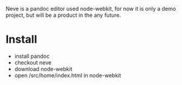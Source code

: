 Neve is a pandoc editor used node-webkit, for now it is only a demo project, but will be a product in the any future.

# Install
- install pandoc
- checkout neve
- download node-webkit
- open /src/home/index.html in node-webkit
